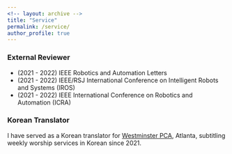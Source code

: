 ```yaml
---
<!-- layout: archive -->
title: "Service"
permalink: /service/
author_profile: true
---
```


<h3>External Reviewer</h3>

- (2021 - 2022) IEEE Robotics and Automation Letters
- (2021 - 2022) IEEE/RSJ International Conference on Intelligent Robots and Systems (IROS)
- (2021 - 2022) IEEE International Conference on Robotics and Automation (ICRA)

<h3>Korean Translator</h3>

I have served as a Korean translator for [Westminster PCA](https://www.youtube.com/playlist?list=PL07bxEYEojEat7CUihLULZrXipJdjPlrE), Atlanta, subtitling weekly worship services in Korean since 2021.
